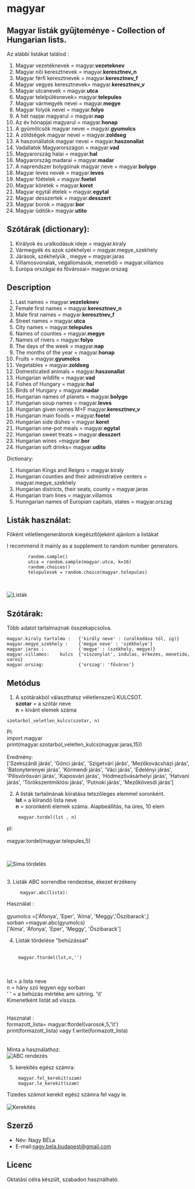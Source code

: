 # magyar


## Magyar listák gyűjteménye - Collection of Hungarian lists.

Az alábbi listákat találod :
1. Magyar vezetéknevek   =  magyar.**vezeteknev**
2. Magyar női keresztnevek  = magyar.**keresztnev_n**
3. Magyar férfi keresztnevek = magyar.**keresztnev_f**
4. Magyar vegyes keresztnevek= magyar.**keresztnev_v**
5. Magyar utcanevek = magyar.**utca**
6. Magyar telelpülésnevek= magyar.**telepules**
7. Magyar vármegyék nevei = magyar.**megye**
8. Magyar folyók nevei = magyar.**folyo**
9. A hét napjai magyarul = magyar.**nap**
10. Az év hónapjai magyarul = magyar.**honap**
11. A gyümölcsök magyar nevei = magyar.**gyumolcs**
12. A zöldségek magyar nevei = magyar.**zoldseg**
13. A haszonállatok magyar nevei = magyar.**haszonallat**
14. Vadallatok Magyarországon = magyar.**vad**
15. Magyarország halai = magyar.**hal**
16. Magyarország madarai = magyar.**madar**
17. A naprendszer bolygóinak magyar neve = magyar.**bolygo**
18. Magyar leves nevek =  magyar.**leves**
19. Magyar főételek = magyar.**foetel**
20. Magyar köretek = magyar.**koret**
21. Magyar egytál ételek = magyar.**egytal**
22. Magyar desszertek = magyar.**desszert**
23. Magyar borok = magyar.**bor**
24. Magyar üdítők= magyar.**utito**

## Szótárak  (dictionary): 
1. Királyok és uralkodásuk ideje  = magyar.kiraly
2. Vármegyék és azok székhelyei = magyar.megye_szekhely
3. Járások, székhelyük , megye = magyar.jaras
4. Villamosvonalak, végállomások, menetidő = magyar.villamos
5. Európa országai és fővárosai=  magyar.orszag

## Description
1. Last names =  magyar.**vezeteknev**
2. Female first names = magyar.**keresztnev_n**
3. Male first names  = magyar.**keresztnev_f**
4. Street names = magyar.**utca**
5. City names = magyar.**telepules**
6. Names of counties = magyar.**megye**
7. Names of rivers = magyar.**folyo**
8. The days of the week = magyar.**nap**
9. The months of the year = magyar.**honap**
10. Fruits = magyar.**gyumolcs**
11. Vegetables = magyar.**zoldseg**
12. Domesticated animals = magyar.**haszonallat**
13. Hungarian wildlife  = magyar.**vad**
14. Fishes of Hungary = magyar.**hal**
15. Birds of Hungary = magyar.**madar**
16. Hungarian names of planets = magyar.**bolygo**
17. Hungarian soup names = magyar.**leves**
18. Hungarian given names M+F  magyar.**keresztnev_v**
19. Hungarian main foods = magyar.**foetel**
20. Hungarian side dishes  = magyar.**koret**
21. Hungarian one-pot meals = magyar.**egytal**
22. Hungarian sweet treats = magyar.**desszert**
23. Hungarian wines =magyar.**bor**
24. Hungarian soft drinks= magyar.**udito**

Dictionary:
1. Hungarian Kings and Reigns = magyar.kiraly
2. Hungarian counties and their administrative centers = magyar.megye_szekhely
3. Hungarian districts, their seats, county = magyar.jaras
4. Hungarian tram lines = magyar.villamos
5. Hunngarian names of Europian capitals, states = magyar.orszag

## Listák használat:

 Főként véletlengenerátorok kiegészítőjeként ajánlom a listákat
 
I recommend it mainly as a supplement to random number generators. 
       
            random.sample()
            utca = random.sample(magyar.utca, k=16) 
            random.choices()
            telepulesek = random.choice(magyar.telepules)
<br>

![Listák](https://raw.githubusercontent.com/kobanya/nevek/master/listak.png)


## Szótárak:
Több adatot tartalmaznak összekapcsolva.

    magyar.kiraly tartalma :   {'király neve' : (uralkodása tól, ig)}
    magyar.megye_szekhely :    {'megye neve' : 'székhelye'}
    magyar.jaras :             {'megye' : (székhely, megye)}
    magyar.villamos:    kulcs  {'viszonylat', indulas, erkezes, menetido, varos}
    magyar.orszag:             {'orszag': 'főváros'}

## Metódus
 1.  A  szótárakból választhatsz véletlenszerű KULCSOT.</br>
    **szotar** = a szótár neve</br>
    **n** = kívánt elemek száma
                    
    szotarbol_veletlen_kulcs(szotar, n)
Pl: </br>
    import magyar</br>
    print(magyar.szotarbol_veletlen_kulcs(magyar.jaras,15)) </br></br>
Eredmény: </br>
    ['Szekszárdi járás', 'Gönci járás', 'Szigetvári járás', 'Mezőkovácsházi járás', 'Bátonyterenyei járás',
    'Körmendi járás', 'Váci járás', 'Edelényi járás', 'Pilisvörösvári járás', 'Kaposvári járás', 'Hódmezővásárhelyi járás',
    'Hatvani járás', 'Törökszentmiklósi járás', 'Putnoki járás', 'Mezőkövesdi járás']

2. A listák tartalmának kiíratása tetszőleges elemmel soronként.</br>
    **lst** = a kiírandó lista neve </br>
    **n** = soronkénti elemek száma.  Alapbeállítás, ha üres, 10 elem


        magyar.tordel(lst , n)  

 pl: </br>   
magyar.tordel(magyar.telepules,5) </br>


<br>

![Sima tördelés](https://raw.githubusercontent.com/kobanya/nevek/master/sima_tordel.png)

<br>
3. Listák ABC sorrendbe rendezése, ékezet érzékeny <br>


         magyar.abc(lista):

Használat : </br> </br>
gyumolcs =['Áfonya', 'Eper', 'Alma', 'Meggy','Őszibarack',] </br>
sorban =magyar.abc(gyumolcs) </br>
['Alma', 'Áfonya', 'Eper', 'Meggy', 'Őszibarack']

4. Listák tördelése "behúzással" </br></br>

        magyar.ftordel(lst,n,'') 
</br></br>
lst = a lista neve</br>
n = hány szó legyen egy sorban</br>
'  ' = a behúzás mértéke ami sztring. '\t' </br>
Kimenetként listát ad vissza. </br></br>

Hasznalat :</br>
formazott_lista= magyar.ftordel(varosok,5,'\t')</br>
print(formazott_lista) vagy f.write(formazott_lista)
</br></br></br>
Minta a használathoz: 
</br>
![ABC rendezés](https://raw.githubusercontent.com/kobanya/nevek/master/abc_rendezes.png)

5. kerekítés egész számra:  </br>

        magyar.fel_kerekit(szam)
        magyar.le_kerekit(szam)


Tizedes számot kerekít egész számra fel vagy le.  </br>
 </br>
![Kerekítés](https://raw.githubusercontent.com/kobanya/nevek/master/kerekites.png)


## Szerző

* Név: Nagy BÉLa
* E-mail:nagy.bela.budapest@gmail.com

## Licenc

Oktatási célra készült, szabadon használható.